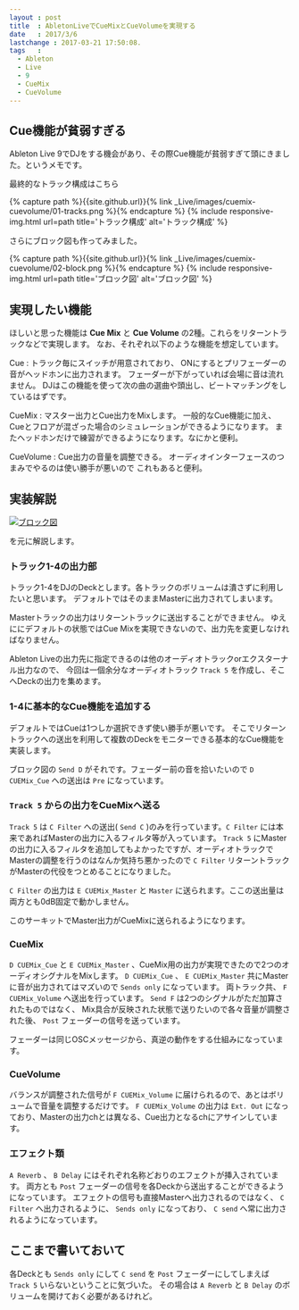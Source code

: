 ```yaml
---
layout : post
title  : AbletonLiveでCueMixとCueVolumeを実現する
date   : 2017/3/6
lastchange : 2017-03-21 17:50:08.
tags   :
  - Ableton
  - Live
  - 9
  - CueMix
  - CueVolume
---
```


## Cue機能が貧弱すぎる

Ableton Live 9でDJをする機会があり、その際Cue機能が貧弱すぎて頭にきました。というメモです。

最終的なトラック構成はこちら

{% capture path %}{{site.github.url}}{% link _Live/images/cuemix-cuevolume/01-tracks.png %}{% endcapture %}
{% include responsive-img.html url=path title='トラック構成' alt='トラック構成' %}

さらにブロック図も作ってみました。

{% capture path %}{{site.github.url}}{% link _Live/images/cuemix-cuevolume/02-block.png %}{% endcapture %}
{% include responsive-img.html url=path title='ブロック図' alt='ブロック図' %}

## 実現したい機能

ほしいと思った機能は **Cue Mix** と **Cue Volume** の2種。これらをリターントラックなどで実現します。
なお、それぞれ以下のような機能を想定しています。

Cue
: トラック毎にスイッチが用意されており、
ONにするとプリフェーダーの音がヘッドホンに出力されます。
フェーダーが下がっていれば会場に音は流れません。
DJはこの機能を使って次の曲の選曲や頭出し、ビートマッチングをしているはずです。

CueMix
: マスター出力とCue出力をMixします。
一般的なCue機能に加え、Cueとフロアが混ざった場合のシミュレーションができるようになります。
またヘッドホンだけで練習ができるようになります。なにかと便利。

CueVolume
: Cue出力の音量を調整できる。
オーディオインターフェースのつまみでやるのは使い勝手が悪いので
これもあると便利。

## 実装解説

<a href="{{block}}">
  <img class="img-responsive" title="ブロック図" src="{{block}}" alt="ブロック図">
</a>

を元に解説します。

### トラック1-4の出力部

トラック1-4をDJのDeckとします。各トラックのボリュームは潰さずに利用したいと思います。
デフォルトではそのままMasterに出力されてしまいます。

Masterトラックの出力はリターントラックに送出することができません。
ゆえににデフォルトの状態ではCue Mixを実現できないので、出力先を変更しなければなりません。

Ableton Liveの出力先に指定できるのは他のオーディオトラックorエクスターナル出力なので、
今回は一個余分なオーディオトラック `Track 5` を作成し、そこへDeckの出力を集めます。

### 1-4に基本的なCue機能を追加する

デフォルトではCueは1つしか選択できず使い勝手が悪いです。
そこでリターントラックへの送出を利用して複数のDeckをモニターできる基本的なCue機能を実装します。

ブロック図の `Send D` がそれです。フェーダー前の音を拾いたいので `D CUEMix_Cue` への送出は `Pre` になっています。

### `Track 5` からの出力をCueMixへ送る

`Track 5` は `C Filter` への送出( `Send C` )のみを行っています。`C Filter` には本来であればMasterの出力に入るフィルタ等が入っています。
`Track 5` にMasterの出力に入るフィルタを追加してもよかったですが、オーディオトラックでMasterの調整を行うのはなんか気持ち悪かったので
`C Filter` リターントラックがMasterの代役をつとめることになりました。

`C Filter` の出力は `E CUEMix_Master` と `Master` に送られます。ここの送出量は両方とも0dB固定で動かしません。

このサーキットでMaster出力がCueMixに送られるようになります。

### CueMix

`D CUEMix_Cue` と `E CUEMix_Master` 、CueMix用の出力が実現できたので2つのオーディオシグナルをMixします。
`D CUEMix_Cue` 、 `E CUEMix_Master` 共にMasterに音が出力されてはマズいので `Sends only` になっています。
両トラック共、 `F CUEMix_Volume` へ送出を行っています。 `Send F` は2つのシグナルがただ加算されたものではなく、
Mix具合が反映された状態で送りたいので各々音量が調整された後、 `Post` フェーダーの信号を送っています。

フェーダーは同じOSCメッセージから、真逆の動作をする仕組みになっています。

### CueVolume

バランスが調整された信号が `F CUEMix_Volume` に届けられるので、あとはボリュームで音量を調整するだけです。
`F CUEMix_Volume` の出力は `Ext. Out` になっており、Masterの出力chとは異なる、Cue出力となるchにアサインしています。

### エフェクト類

`A Reverb` 、 `B Delay` にはそれぞれ名称どおりのエフェクトが挿入されています。
両方とも `Post` フェーダーの信号を各Deckから送出することができるようになっています。
エフェクトの信号も直接Masterへ出力されるのではなく、 `C Filter` へ出力されるように、
`Sends only` になっており、 `C send` へ常に出力されるようになっています。

## ここまで書いておいて

各Deckとも `Sends only` にして `C send` を `Post` フェーダーにしてしまえば `Track 5` いらないということに気づいた。
その場合は `A Reverb` と `B Delay` のボリュームを開けておく必要があるけれど。
